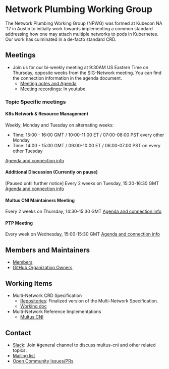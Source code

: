 # Network Plumbing Working Group

The Network Plumbing Working Group (NPWG) was formed at Kubecon NA '17 in Austin to initially work towards implementing 
a common standard addressing how one may attach multiple networks to pods in Kubernetes. Our work has culminated in a 
de-facto standard CRD.

## Meetings

* Join us for our bi-weekly meeting at 9:30AM US Eastern Time on Thursday, opposite weeks from the SIG-Network meeting. You can find the connection information in the agenda document.
  * [Meeting notes and Agenda](https://docs.google.com/document/d/1oE93V3SgOGWJ4O1zeD1UmpeToa0ZiiO6LqRAmZBPFWM/edit)
  * [Meeting recordings](https://www.youtube.com/results?sp=CAI%253D&search_query=network+plumbing+wg): In youtube.

### Topic Specific meetings

#### K8s Network & Resource Management

Weekly, Monday and Tuesday on alternating weeks:

- Time: 15:00 - 16:00 GMT / 10:00-11:00 ET /  07:00-08:00 PST  every other Monday
- Time: 14:00 - 15:00 GMT / 09:00-10:00 ET /  06:00-07:00 PST on every other Tuesday

[Agenda and connection info](https://docs.google.com/document/d/1sJQMHbxZdeYJPgAWK1aSt6yzZ4K_8es7woVIrwinVwI/edit#)

#### Additional Discussion (Currently on pause)

[Paused until further notice] Every 2 weeks on Tuesday, 15:30-16:30 GMT
[Agenda and connection info](https://www.google.com/url?q=https://docs.google.com/document/d/129FUXBHvKMOVwsvjgYzZX4CorsN_uJwHTdo8DXs1Tpk/edit%23&sa=D&source=calendar&ust=1607275227216000&usg=AOvVaw1FEnxaPipTtJRA0Db_m-OE)

#### Multus CNI Maintainers Meeting

Every 2 weeks on Thursday, 14:30-15:30 GMT
[Agenda and connection info](https://www.google.com/url?q=https://docs.google.com/document/d/17-vkuoObBFBb6feXNA7tjTaKr-rs8ea0VTnqvlEdCv8/edit%23&sa=D&source=calendar&ust=1607275227216000&usg=AOvVaw39f1xzq2JtmpQUf5KEaZ5d)

#### PTP Meeting

Every week on Wednesday, 15:00-15:30 GMT
[Agenda and connection info](https://docs.google.com/document/d/1uE4U2-6_cAqxX6ZUndhvRGs5g1s2h4KntmRaOQ2y4T4/edit?usp=sharing)

## Members and Maintainers

* [Members](MEMBERS)
* [GitHub Organization Owners](OWNERS)


## Working Items

* Multi-Network CRD Specification
  * [Repositories](https://github.com/k8snetworkplumbingwg/multi-net-spec): Finalized version of the Multi-Network Specification.
  * [Working doc](https://docs.google.com/document/d/1Ny03h6IDVy_e_vmElOqR7UdTPAG_RNydhVE1Kx54kFQ/edit)
* Multi-Network Reference Implementations
  * [Multus CNI](http://multus-cni.io)

## Contact

* [Slack](https://join.slack.com/t/npwg-team/shared_invite/zt-1u2vmsn2b-tKdOokdPY73zn9B32JoAOg): Join #general channel to discuss multus-cni and other related topics.
* [Mailing list](https://groups.google.com/forum/#!forum/network-plumbing-working-group)
* [Open Community Issues/PRs](https://github.com/k8snetworkplumbingwg/community/issues)

